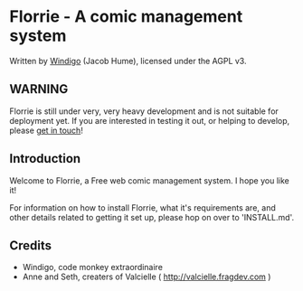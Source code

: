 
Florrie - A comic management system
========

Written by [Windigo](http://fragdev.com/) (Jacob Hume), licensed
under the AGPL v3.


WARNING
--------

Florrie is still under very, very heavy development and is not suitable for
deployment yet. If you are interested in testing it out, or helping to develop,
please [get in touch](http://fragdev.com)!

Introduction
--------

Welcome to Florrie, a Free web comic management system. I hope you like it!

For information on how to install Florrie, what it's requirements are, and
other details related to getting it set up, please hop on over to
'INSTALL.md'.


Credits
--------

- Windigo, code monkey extraordinaire
- Anne and Seth, creaters of Valcielle ( http://valcielle.fragdev.com )
